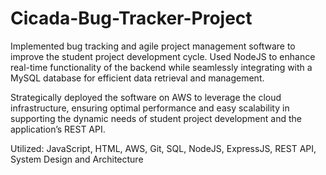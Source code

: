 # Cicada-Bug-Tracker-Project
Implemented bug tracking and agile project management software to improve the student project development cycle. Used NodeJS to enhance real-time functionality of the backend while seamlessly integrating with a MySQL database for efficient data retrieval and management.

Strategically deployed the software on AWS to leverage the cloud infrastructure, ensuring optimal performance and easy scalability in supporting the dynamic needs of student project development and the application’s REST API.

Utilized: JavaScript, HTML, AWS, Git, SQL, NodeJS, ExpressJS, REST API, System Design and Architecture
